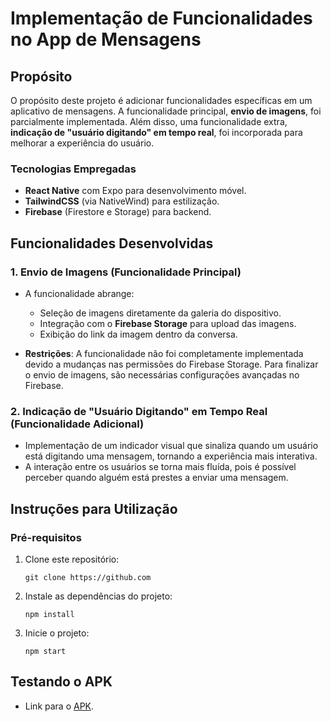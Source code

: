 # Implementação de Funcionalidades no App de Mensagens

## Propósito

O propósito deste projeto é adicionar funcionalidades específicas em um aplicativo de mensagens. A funcionalidade principal, **envio de imagens**, foi parcialmente implementada. Além disso, uma funcionalidade extra, **indicação de "usuário digitando" em tempo real**, foi incorporada para melhorar a experiência do usuário.

### Tecnologias Empregadas

- **React Native** com Expo para desenvolvimento móvel.
- **TailwindCSS** (via NativeWind) para estilização.
- **Firebase** (Firestore e Storage) para backend.

## Funcionalidades Desenvolvidas

### 1. Envio de Imagens (Funcionalidade Principal)

- A funcionalidade abrange:
  - Seleção de imagens diretamente da galeria do dispositivo.
  - Integração com o **Firebase Storage** para upload das imagens.
  - Exibição do link da imagem dentro da conversa.

- **Restrições**: A funcionalidade não foi completamente implementada devido a mudanças nas permissões do Firebase Storage. Para finalizar o envio de imagens, são necessárias configurações avançadas no Firebase.

### 2. Indicação de "Usuário Digitando" em Tempo Real (Funcionalidade Adicional)

- Implementação de um indicador visual que sinaliza quando um usuário está digitando uma mensagem, tornando a experiência mais interativa.
- A interação entre os usuários se torna mais fluída, pois é possível perceber quando alguém está prestes a enviar uma mensagem.

## Instruções para Utilização

### Pré-requisitos

1. Clone este repositório:

   ```
   git clone https://github.com
   ```

2. Instale as dependências do projeto:

   ```
   npm install
   ```

3. Inicie o projeto:

   ```
   npm start
   ```

## Testando o APK

- Link para o [APK](). 